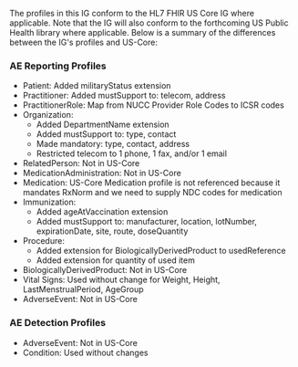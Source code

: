 <p>The profiles in this IG conform to the HL7 FHIR US Core IG where applicable.  Note that the IG will also conform to the forthcoming US Public Health library where applicable.  Below is a summary of the differences between the IG's profiles and US-Core:</p>

<h3><a name="AE Reporting Profiles"></a>AE Reporting Profiles</h3>
<ul>
<li>Patient: Added militaryStatus extension</li>
<li>Practitioner: Added mustSupport to: telecom, address</li>
<li>PractitionerRole: Map from NUCC Provider Role Codes to ICSR codes</li>
<li>Organization:
	<ul>
		<li>Added DepartmentName extension</li>
		<li>Added mustSupport to: type, contact</li>
		<li>Made mandatory: type, contact, address</li>
		<li>Restricted telecom to 1 phone, 1 fax, and/or 1 email</li>
	</ul>
</li>
<li>RelatedPerson: Not in US-Core</li>
<li>MedicationAdministration: Not in US-Core</li>
<li>Medication: US-Core Medication profile is not referenced because it mandates RxNorm and we need to supply NDC codes for medication</li>
<li>Immunization:
	<ul>
		<li>Added ageAtVaccination extension</li>
		<li>Added mustSupport to: manufacturer, location, lotNumber, expirationDate, site, route, doseQuantity</li>
	</ul>
</li>
<li>Procedure: 
	<ul>
		<li>Added extension for BiologicallyDerivedProduct to usedReference</li>
		<li>Added extension for quantity of used item</li>
	</ul>
</li>
<li>BiologicallyDerivedProduct: Not in US-Core</li>
<li>Vital Signs: Used without change for Weight, Height, LastMenstrualPeriod, AgeGroup</li>
<li>AdverseEvent: Not in US-Core</li>
</ul>

<h3><a name="AE Detection Profiles"></a>AE Detection Profiles</h3>
<ul>
	<li>AdverseEvent: Not in US-Core</li>
	<li>Condition: Used without changes</li>
</ul>
